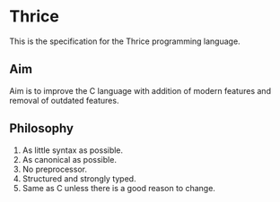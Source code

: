 # Thrice

This is the specification for the Thrice programming language.

## Aim

Aim is to improve the C language with addition of modern features and removal of
outdated features.

## Philosophy

1. As little syntax as possible.
2. As canonical as possible.
3. No preprocessor.
4. Structured and strongly typed.
5. Same as C unless there is a good reason to change.
